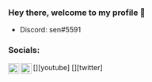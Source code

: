 ### Hey there, welcome to my profile 👋
- Discord: sen#5591

### Socials:
[<img align="left" alt="sen1337 | YouTube" width="22px" src="https://cdn.jsdelivr.net/npm/simple-icons@v3/icons/youtube.svg" />][youtube]
[<img align="left" alt="senf0g | Twitter" width="22px" src="https://cdn.jsdelivr.net/npm/simple-icons@v3/icons/twitter.svg" />][twitter]
